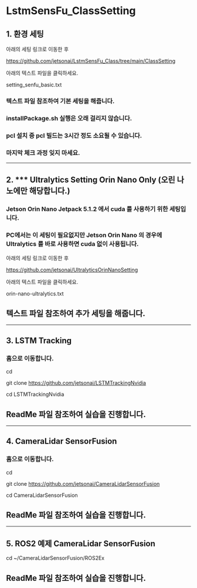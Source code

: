# LstmSensFu_ClassSetting

## 1. 환경 세팅

아래의 세팅 링크로 이동한 후

https://github.com/jetsonai/LstmSensFu_Class/tree/main/ClassSetting

아래의 텍스트 파일을 클릭하세요.

setting_senfu_basic.txt

### 텍스트 파일 참조하여 기본 세팅을 해줍니다. 
### installPackage.sh 실행은 오래 걸리지 않습니다. 
### pcl 설치 중 pcl 빌드는 3시간 정도 소요될 수 있습니다. 
### 마지막 체크 과정 잊지 마세요.

-----------------------------------

## 2. *** Ultralytics Setting Orin Nano Only (오린 나노에만 해당합니다.)

### Jetson Orin Nano Jetpack 5.1.2 에서 cuda 를 사용하기 위한 세팅입니다. 
### PC에서는 이 세팅이 필요없지만 Jetson Orin Nano 의 경우에 Ultralytics 를 바로 사용하면 cuda 없이 사용됩니다.

아래의 세팅 링크로 이동한 후

https://github.com/jetsonai/UltralyticsOrinNanoSetting

아래의 텍스트 파일을 클릭하세요.

orin-nano-ultralytics.txt

## 텍스트 파일 참조하여 추가 세팅을 해줍니다.

-----------------------------------

## 3. LSTM Tracking

### 홈으로 이동합니다.

cd

git clone https://github.com/jetsonai/LSTMTrackingNvidia

cd LSTMTrackingNvidia

## ReadMe 파일 참조하여 실습을 진행합니다.

-----------------------------------

## 4. CameraLidar SensorFusion

### 홈으로 이동합니다.

cd

git clone https://github.com/jetsonai/CameraLidarSensorFusion

cd CameraLidarSensorFusion

## ReadMe 파일 참조하여 실습을 진행합니다.

-----------------------------------

## 5. ROS2 예제 CameraLidar SensorFusion 

cd ~/CameraLidarSensorFusion/ROS2Ex

## ReadMe 파일 참조하여 실습을 진행합니다.




